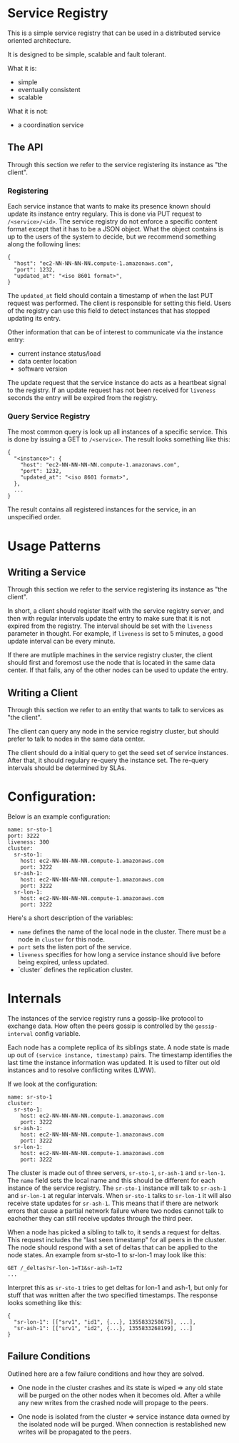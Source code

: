 # Service Registry #

This is a simple service registry that can be used in a distributed
service oriented architecture.

It is designed to be simple, scalable and fault tolerant.

What it is:

* simple
* eventually consistent
* scalable

What it is not:

* a coordination service


## The API

Through this section we refer to the service registering its instance
as "the client".

### Registering

Each service instance that wants to make its presence known should
update its instance entry regulary.  This is done via PUT request to
`/<service>/<id>`.  The service registry do not enforce a specific
content format except that it has to be a JSON object.  What the
object contains is up to the users of the system to decide, but we
recommend something along the following lines:

    {
      "host": "ec2-NN-NN-NN-NN.compute-1.amazonaws.com",
      "port": 1232,
      "updated_at": "<iso 8601 format>",
    }

The `updated_at` field should contain a timestamp of when the last PUT
request was performed.  The client is responsible for setting this
field.  Users of the registry can use this field to detect instances
that has stopped updating its entry.

Other information that can be of interest to communicate via the
instance entry:

* current instance status/load
* data center location
* software version

The update request that the service instance do acts as a heartbeat
signal to the registry.  If an update request has not been received
for `liveness` seconds the entry will be expired from the registry.

### Query Service Registry

The most common query is look up all instances of a specific service.
This is done by issuing a GET to `/<service>`.  The result looks
something like this:

    {
      "<instance>": {
        "host": "ec2-NN-NN-NN-NN.compute-1.amazonaws.com",
        "port": 1232,
        "updated_at": "<iso 8601 format>",
      },
      ...
    }

The result contains all registered instances for the service, in an
unspecified order.

# Usage Patterns

## Writing a Service

Through this section we refer to the service registering its instance
as "the client".

In short, a client should register itself with the service registry
server, and then with regular intervals update the entry to make sure
that it is not expired from the registry.  The interval should be set
with the `liveness` parameter in thought.  For example, if `liveness`
is set to 5 minutes, a good update interval can be every minute.

If there are mutliple machines in the service registry cluster, the
client should first and foremost use the node that is located in the
same data center.  If that fails, any of the other nodes can be used
to update the entry.

## Writing a Client

Through this section we refer to an entity that wants to talk to
services as "the client".

The client can query any node in the service registry cluster, but
should prefer to talk to nodes in the same data center.

The client should do a initial query to get the seed set of service
instances.  After that, it should regulary re-query the instance set.
The re-query intervals should be determined by SLAs.

# Configuration:

Below is an example configuration:

    name: sr-sto-1
    port: 3222
    liveness: 300
    cluster:
      sr-sto-1:
        host: ec2-NN-NN-NN-NN.compute-1.amazonaws.com
        port: 3222
      sr-ash-1:
        host: ec2-NN-NN-NN-NN.compute-1.amazonaws.com
        port: 3222
      sr-lon-1:
        host: ec2-NN-NN-NN-NN.compute-1.amazonaws.com
        port: 3222

Here's a short description of the variables:

* `name` defines the name of the local node in the cluster.  There must be
  a node in `cluster` for this node.
* `port` sets the listen port of the service.
* `liveness` specifies for how long a service instance should live before
  being expired, unless updated.
* `cluster´ defines the replication cluster.

# Internals

The instances of the service registry runs a gossip-like protocol to
exchange data.  How often the peers gossip is controlled by the
`gossip-interval` config variable.

Each node has a complete replica of its siblings state.  A node state
is made up out of `(service instance, timestamp)` pairs.  The
timestamp identifies the last time the instance information was
updated.  It is used to filter out old instances and to resolve
conflicting writes (LWW).

If we look at the configuration:

    name: sr-sto-1
    cluster:
      sr-sto-1:
        host: ec2-NN-NN-NN-NN.compute-1.amazonaws.com
        port: 3222
      sr-ash-1:
        host: ec2-NN-NN-NN-NN.compute-1.amazonaws.com
        port: 3222
      sr-lon-1:
        host: ec2-NN-NN-NN-NN.compute-1.amazonaws.com
        port: 3222

The cluster is made out of three servers, `sr-sto-1`, `sr-ash-1` and
`sr-lon-1`.  The `name` field sets the local name and this should be
different for each instance of the service registry.  The `sr-sto-1`
instance will talk to `sr-ash-1` and `sr-lon-1` at regular intervals.
When `sr-sto-1` talks to `sr-lon-1` it will also receive state updates
for `sr-ash-1`.  This means that if there are network errors that
cause a partial network failure where two nodes cannot talk to
eachother they can still receive updates through the third peer.

When a node has picked a sibling to talk to, it sends a request for
deltas.  This request includes the "last seen timestamp" for all peers
in the cluster.  The node should respond with a set of deltas that can
be applied to the node states.  An example from sr-sto-1 to sr-lon-1
may look like this:

    GET /_deltas?sr-lon-1=T1&sr-ash-1=T2
    ...

Interpret this as `sr-sto-1` tries to get deltas for lon-1 and ash-1,
but only for stuff that was written after the two specified
timestamps.  The response looks something like this:

    {
      "sr-lon-1": [["srv1", "id1", {...}, 1355833258675], ...],
      "sr-ash-1": [["srv1", "id2", {...}, 1355833268199], ...]
    }


## Failure Conditions

Outlined here are a few failure conditions and how they are solved.

* One node in the cluster crashes and its state is wiped => any old
  state will be purged on the other nodes when it becomes old.  After
  a while any new writes from the crashed node will propage to the
  peers.

* One node is isolated from the cluster => service instance data owned
  by the isolated node will be purged.  When connection is restablished
  new writes will be propagated to the peers.








